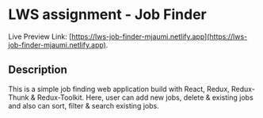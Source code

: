 # LWS assignment - Job Finder

Live Preview Link: [https://lws-job-finder-mjaumi.netlify.app](https://lws-job-finder-mjaumi.netlify.app).

## Description

This is a simple job finding web application build with React, Redux, Redux-Thunk & Redux-Toolkit. Here, user can add new jobs, delete & existing jobs and also can sort, filter & search existing jobs.

